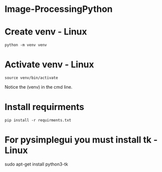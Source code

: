 # Image-ProcessingPython

# Create venv - Linux
```python -m venv venv```

# Activate venv - Linux
```source venv/bin/activate```

Notice the (venv) in the cmd line.

# Install requirments
```pip install -r requirments.txt```

# For pysimplegui you must install tk - Linux
sudo apt-get install python3-tk